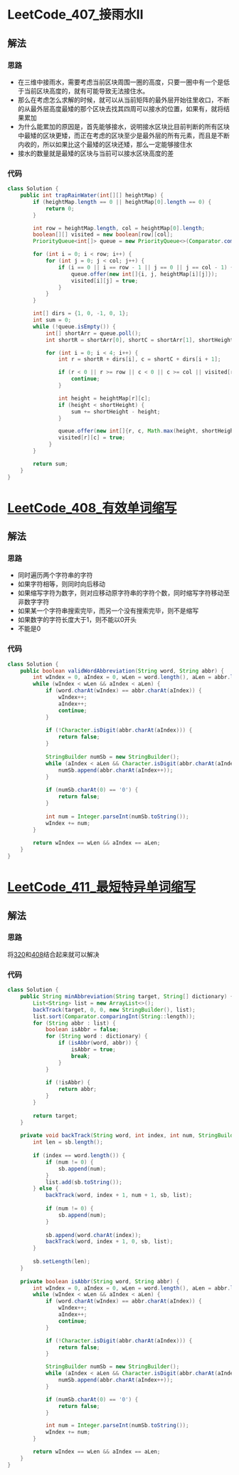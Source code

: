 # LeetCode_407_接雨水II
## 解法
### 思路
- 在三维中接雨水，需要考虑当前区块周围一圈的高度，只要一圈中有一个是低于当前区块高度的，就有可能导致无法接住水。
- 那么在考虑怎么求解的时候，就可以从当前矩阵的最外层开始往里收口，不断的从最外层高度最矮的那个区块去找其四周可以接水的位置，如果有，就将结果累加
- 为什么能累加的原因是，首先能够接水，说明接水区块比目前判断的所有区块中最矮的区块更矮，而正在考虑的区块至少是最外层的所有元素，而且是不断内收的，所以如果比这个最矮的区块还矮，那么一定能够接住水
- 接水的数量就是最矮的区块与当前可以接水区块高度的差
### 代码
```java
class Solution {
    public int trapRainWater(int[][] heightMap) {
        if (heightMap.length == 0 || heightMap[0].length == 0) {
            return 0;
        }

        int row = heightMap.length, col = heightMap[0].length;
        boolean[][] visited = new boolean[row][col];
        PriorityQueue<int[]> queue = new PriorityQueue<>(Comparator.comparingInt(x -> x[2]));

        for (int i = 0; i < row; i++) {
            for (int j = 0; j < col; j++) {
                if (i == 0 || i == row - 1 || j == 0 || j == col - 1) {
                    queue.offer(new int[]{i, j, heightMap[i][j]});
                    visited[i][j] = true;
                }
            }
        }

        int[] dirs = {1, 0, -1, 0, 1};
        int sum = 0;
        while (!queue.isEmpty()) {
            int[] shortArr = queue.poll();
            int shortR = shortArr[0], shortC = shortArr[1], shortHeight = shortArr[2];

            for (int i = 0; i < 4; i++) {
                int r = shortR + dirs[i], c = shortC + dirs[i + 1];

                if (r < 0 || r >= row || c < 0 || c >= col || visited[r][c]) {
                    continue;
                }

                int height = heightMap[r][c];
                if (height < shortHeight) {
                    sum += shortHeight - height;
                }

                queue.offer(new int[]{r, c, Math.max(height, shortHeight)});
                visited[r][c] = true;
             }
        }

        return sum;
    }
}
```
# [LeetCode_408_有效单词缩写](https://leetcode-cn.com/problems/valid-word-abbreviation/)
## 解法
### 思路
- 同时遍历两个字符串的字符
- 如果字符相等，则同时向后移动
- 如果缩写字符为数字，则对应移动原字符串的字符个数，同时缩写字符移动至非数字字符
- 如果某一个字符串搜索完毕，而另一个没有搜索完毕，则不是缩写
- 如果数字的字符长度大于1，则不能以0开头
- 不能是0
### 代码
```java
class Solution {
    public boolean validWordAbbreviation(String word, String abbr) {
        int wIndex = 0, aIndex = 0, wLen = word.length(), aLen = abbr.length();
        while (wIndex < wLen && aIndex < aLen) {
            if (word.charAt(wIndex) == abbr.charAt(aIndex)) {
                wIndex++;
                aIndex++;
                continue;
            }
            
            if (!Character.isDigit(abbr.charAt(aIndex))) {
                return false;
            }
            
            StringBuilder numSb = new StringBuilder();
            while (aIndex < aLen && Character.isDigit(abbr.charAt(aIndex))) {
                numSb.append(abbr.charAt(aIndex++));
            }
            
            if (numSb.charAt(0) == '0') {
                return false;
            }
            
            int num = Integer.parseInt(numSb.toString());
            wIndex += num;
        }
        
        return wIndex == wLen && aIndex == aLen;
    }
}
```
# [LeetCode_411_最短特异单词缩写](https://leetcode-cn.com/problems/minimum-unique-word-abbreviation/)
## 解法
### 思路
将[320](https://leetcode-cn.com/problems/generalized-abbreviation/submissions/)和[408](https://leetcode-cn.com/problems/valid-word-abbreviation/)结合起来就可以解决
### 代码
```java
class Solution {
    public String minAbbreviation(String target, String[] dictionary) {
        List<String> list = new ArrayList<>();
        backTrack(target, 0, 0, new StringBuilder(), list);
        list.sort(Comparator.comparingInt(String::length));
        for (String abbr : list) {
            boolean isAbbr = false;
            for (String word : dictionary) {
                if (isAbbr(word, abbr)) {
                    isAbbr = true;
                    break;
                }
            }
            
            if (!isAbbr) {
                return abbr;
            }
        }
        
        return target;
    }
    
    private void backTrack(String word, int index, int num, StringBuilder sb, List<String> list) {
        int len = sb.length();
        
        if (index == word.length()) {
            if (num != 0) {
                sb.append(num);
            }
            list.add(sb.toString());
        } else {
            backTrack(word, index + 1, num + 1, sb, list);
            
            if (num != 0) {
                sb.append(num);
            }
            
            sb.append(word.charAt(index));
            backTrack(word, index + 1, 0, sb, list);
        }
        
        sb.setLength(len);
    }
    
    private boolean isAbbr(String word, String abbr) {
        int wIndex = 0, aIndex = 0, wLen = word.length(), aLen = abbr.length();
        while (wIndex < wLen && aIndex < aLen) {
            if (word.charAt(wIndex) == abbr.charAt(aIndex)) {
                wIndex++;
                aIndex++;
                continue;
            }

            if (!Character.isDigit(abbr.charAt(aIndex))) {
                return false;
            }

            StringBuilder numSb = new StringBuilder();
            while (aIndex < aLen && Character.isDigit(abbr.charAt(aIndex))) {
                numSb.append(abbr.charAt(aIndex++));
            }

            if (numSb.charAt(0) == '0') {
                return false;
            }

            int num = Integer.parseInt(numSb.toString());
            wIndex += num;
        }

        return wIndex == wLen && aIndex == aLen;
    }
}
```